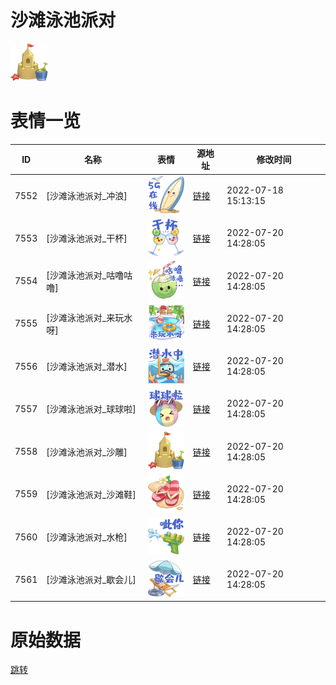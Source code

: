 # 沙滩泳池派对

<img src="./cover.png" height="60" alt="cover" />

# 表情一览

|ID|名称|表情|源地址|修改时间|
|----|----|----|----|----|
|7552|[沙滩泳池派对_冲浪]|<img src="./pic/007552_%5B沙滩泳池派对_冲浪%5D.png" height="60" alt="冲浪"/>|[链接](http://i0.hdslb.com/bfs/emote/c06abb10ecb946adf63859108e56abb101c5442e.png)|2022-07-18 15:13:15|
|7553|[沙滩泳池派对_干杯]|<img src="./pic/007553_%5B沙滩泳池派对_干杯%5D.png" height="60" alt="干杯"/>|[链接](http://i0.hdslb.com/bfs/emote/7a36a61a49afa3f0e4e80c8616608b2d6c4b3c6b.png)|2022-07-20 14:28:05|
|7554|[沙滩泳池派对_咕噜咕噜]|<img src="./pic/007554_%5B沙滩泳池派对_咕噜咕噜%5D.png" height="60" alt="咕噜咕噜"/>|[链接](http://i0.hdslb.com/bfs/emote/4bec81b12f5c3c8a58a883e6a0f56f69960ad2d2.png)|2022-07-20 14:28:05|
|7555|[沙滩泳池派对_来玩水呀]|<img src="./pic/007555_%5B沙滩泳池派对_来玩水呀%5D.png" height="60" alt="来玩水呀"/>|[链接](http://i0.hdslb.com/bfs/emote/c10ad840943c65c2d2d27b2e9718e08d131cbe01.png)|2022-07-20 14:28:05|
|7556|[沙滩泳池派对_潜水]|<img src="./pic/007556_%5B沙滩泳池派对_潜水%5D.png" height="60" alt="潜水"/>|[链接](http://i0.hdslb.com/bfs/emote/27a35f95ea773de2334c4cc6ada3e324f2a5154d.png)|2022-07-20 14:28:05|
|7557|[沙滩泳池派对_球球啦]|<img src="./pic/007557_%5B沙滩泳池派对_球球啦%5D.png" height="60" alt="球球啦"/>|[链接](http://i0.hdslb.com/bfs/emote/b00e2be05d362069a40dacdd5143eea567e85a97.png)|2022-07-20 14:28:05|
|7558|[沙滩泳池派对_沙雕]|<img src="./pic/007558_%5B沙滩泳池派对_沙雕%5D.png" height="60" alt="沙雕"/>|[链接](http://i0.hdslb.com/bfs/emote/2a3332c33e4d6313d9e8c59c102fdc22734cab77.png)|2022-07-20 14:28:05|
|7559|[沙滩泳池派对_沙滩鞋]|<img src="./pic/007559_%5B沙滩泳池派对_沙滩鞋%5D.png" height="60" alt="沙滩鞋"/>|[链接](http://i0.hdslb.com/bfs/emote/94bfc3c2cc8e6ad60f5d77b20cb6a2b9af8d4dd7.png)|2022-07-20 14:28:05|
|7560|[沙滩泳池派对_水枪]|<img src="./pic/007560_%5B沙滩泳池派对_水枪%5D.png" height="60" alt="水枪"/>|[链接](http://i0.hdslb.com/bfs/emote/d9073acef80c1a2eb91c7001f3f1487e7ad2e9e0.png)|2022-07-20 14:28:05|
|7561|[沙滩泳池派对_歇会儿]|<img src="./pic/007561_%5B沙滩泳池派对_歇会儿%5D.png" height="60" alt="歇会儿"/>|[链接](http://i0.hdslb.com/bfs/emote/f8ab0138a5d68b0f77d2e9dbd68cd1aea96c58c3.png)|2022-07-20 14:28:05|

# 原始数据

[跳转](./raw.json)

